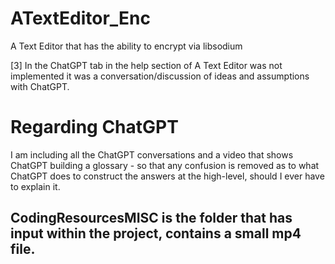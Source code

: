 # ATextEditor_Enc
A Text Editor that has the ability to encrypt via libsodium

[3] In the ChatGPT tab in the help section of A Text Editor was not implemented it was a conversation/discussion of ideas and assumptions with ChatGPT.

# Regarding ChatGPT
I am including all the ChatGPT conversations and a video that shows ChatGPT building a glossary - so that any confusion is removed as to what ChatGPT does to construct the answers at the high-level, should I ever have to explain it. 
## CodingResourcesMISC is the folder that has input within the project, contains a small mp4 file.
